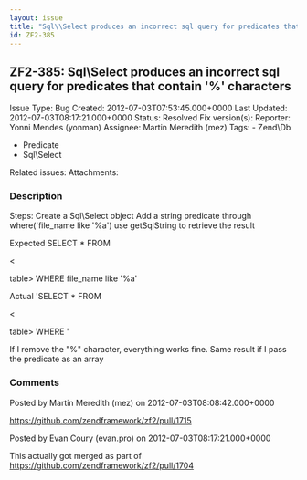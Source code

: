 ```yaml
---
layout: issue
title: "Sql\\Select produces an incorrect sql query for predicates that contain '%' characters"
id: ZF2-385
---
```


ZF2-385: Sql\\Select produces an incorrect sql query for predicates that contain '%' characters
-----------------------------------------------------------------------------------------------

 Issue Type: Bug Created: 2012-07-03T07:53:45.000+0000 Last Updated: 2012-07-03T08:17:21.000+0000 Status: Resolved Fix version(s): 
 Reporter:  Yonni Mendes (yonman)  Assignee:  Martin Meredith (mez)  Tags: - Zend\\Db
- Predicate
- Sql\\Select
 
 Related issues: 
 Attachments: 
### Description

Steps: Create a Sql\\Select object Add a string predicate through where('file\_name like '%a') use getSqlString to retrieve the result

Expected SELECT \* FROM

<

table> WHERE file\_name like '%a'

Actual 'SELECT \* FROM

<

table> WHERE '

If I remove the "%" character, everything works fine. Same result if I pass the predicate as an array

 

 

### Comments

Posted by Martin Meredith (mez) on 2012-07-03T08:08:42.000+0000

<https://github.com/zendframework/zf2/pull/1715>

 

 

Posted by Evan Coury (evan.pro) on 2012-07-03T08:17:21.000+0000

This actually got merged as part of <https://github.com/zendframework/zf2/pull/1704>

 

 